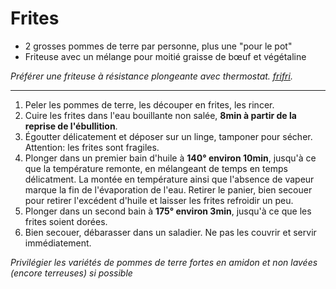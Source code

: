 # Frites

- 2 grosses pommes de terre par personne, plus une "pour le pot"
- Friteuse avec un mélange pour moitié graisse de bœuf et végétaline

*Préférer une friteuse à résistance plongeante avec thermostat. [frifri](https://frifri-shop.fr/produit/friteuse-expert/).*

---

1. Peler les pommes de terre, les découper en frites, les rincer.
2. Cuire les frites dans l'eau bouillante non salée, **8min à partir de la reprise de l'ébullition**.
3. Égoutter délicatement et déposer sur un linge, tamponer pour sécher. Attention: les frites sont fragiles.
4. Plonger dans un premier bain d'huile à **140° environ 10min**, jusqu'à ce que la température remonte,
   en mélangeant de temps en temps délicatment.
   La montée en température ainsi que l'absence de vapeur marque la fin de l'évaporation de l'eau.
   Retirer le panier, bien secouer pour retirer l'excédent d'huile et laisser les frites refroidir un peu.
5. Plonger dans un second bain à **175° environ 3min**, jusqu'à ce que les frites soient dorées.
6. Bien secouer, débarasser dans un saladier. Ne pas les couvrir et servir immédiatement.

*Privilégier les variétés de pommes de terre fortes en amidon et non lavées (encore terreuses) si possible*
